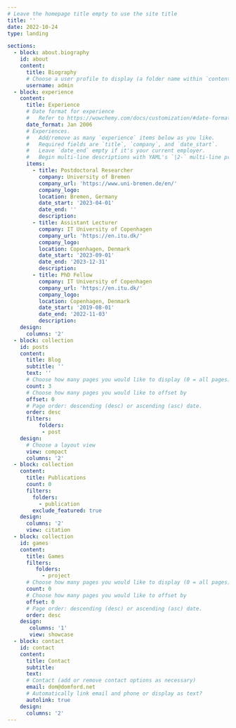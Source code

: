 ```yaml
---
# Leave the homepage title empty to use the site title
title: ''
date: 2022-10-24
type: landing

sections:
  - block: about.biography
    id: about
    content:
      title: Biography
      # Choose a user profile to display (a folder name within `content/authors/`)
      username: admin
  - block: experience
    content:
      title: Experience
      # Date format for experience
      #   Refer to https://wowchemy.com/docs/customization/#date-format
      date_format: Jan 2006
      # Experiences.
      #   Add/remove as many `experience` items below as you like.
      #   Required fields are `title`, `company`, and `date_start`.
      #   Leave `date_end` empty if it's your current employer.
      #   Begin multi-line descriptions with YAML's `|2-` multi-line prefix.
      items:
        - title: Postdoctoral Researcher
          company: University of Bremen
          company_url: 'https://www.uni-bremen.de/en/'
          company_logo:
          location: Bremen, Germany
          date_start: '2023-04-01'
          date_end: ''
          description:
        - title: Assistant Lecturer
          company: IT University of Copenhagen
          company_url: 'https://en.itu.dk/'
          company_logo:
          location: Copenhagen, Denmark
          date_start: '2023-09-01'
          date_end: '2023-12-31'
          description:
        - title: PhD Fellow
          company: IT University of Copenhagen
          company_url: 'https://en.itu.dk/'
          company_logo:
          location: Copenhagen, Denmark
          date_start: '2019-08-01'
          date_end: '2022-11-03'
          description:
    design:
      columns: '2'
  - block: collection
    id: posts
    content:
      title: Blog
      subtitle: ''
      text: ''
      # Choose how many pages you would like to display (0 = all pages)
      count: 3
      # Choose how many pages you would like to offset by
      offset: 0
      # Page order: descending (desc) or ascending (asc) date.
      order: desc
      filters:
          folders:
           - post
    design:
      # Choose a layout view
      view: compact
      columns: '2'
  - block: collection
    content:
      title: Publications
      count: 0
      filters:
        folders:
          - publication
        exclude_featured: true
    design:
      columns: '2'
      view: citation
  - block: collection
    id: games
    content:
      title: Games
      filters:
         folders:
           - project
      # Choose how many pages you would like to display (0 = all pages)
      count: 0
      # Choose how many pages you would like to offset by
      offset: 0
      # Page order: descending (desc) or ascending (asc) date.
      order: desc
    design:
       columns: '1'
       view: showcase
  - block: contact
    id: contact
    content:
      title: Contact
      subtitle:
      text:
      # Contact (add or remove contact options as necessary)
      email: dom@domford.net
      # Automatically link email and phone or display as text?
      autolink: true
    design:
      columns: '2'
---
```


